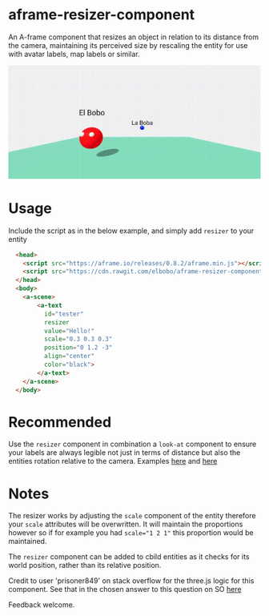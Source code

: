 # aframe-resizer-component
An A-frame component that resizes an object in relation to its distance from the camera, maintaining its perceived size by rescaling the entity for use with avatar labels, map labels or similar.

![Resizer component demo](https://github.com/elbobo/aframe-resizer-component/blob/master/RESIZERDEMO.gif?raw=true)

# Usage
Include the script as in the below example, and simply add `resizer` to your entity

```html
  <head>
    <script src="https://aframe.io/releases/0.8.2/aframe.min.js"></script>
    <script src="https://cdn.rawgit.com/elbobo/aframe-resizer-component/06b89743/dist/0.1/aframe-resizer-component.js"></script>
  </head>
  <body>
    <a-scene>
        <a-text 
          id="tester"
          resizer
          value="Hello!"
          scale="0.3 0.3 0.3"
          position="0 1.2 -3"
          align="center"
          color="black">
        </a-text>
    </a-scene>
  </body>
```
# Recommended
Use the `resizer` component in combination a `look-at` component to ensure your labels are always legible not just in terms of distance but also the entities rotation relative to the camera. Examples [here](https://www.npmjs.com/package/aframe-look-at-component) and [here](https://github.com/blairmacintyre/aframe-look-at-billboard-component)

# Notes
The resizer works by adjusting the `scale` component of the entity therefore your `scale` attributes will be overwritten. It will maintain the proportions however so if for example you had `scale="1 2 1"` this proportion would be maintained.

The `resizer` component can be added to cbild entities as it checks for its world position, rather than its relative position.

Credit to user 'prisoner849' on stack overflow for the three.js logic for this component. See that in the chosen answer to this question on SO [here](https://stackoverflow.com/questions/40446915/three-js-keep-label-size-on-zoom) 

Feedback welcome.


